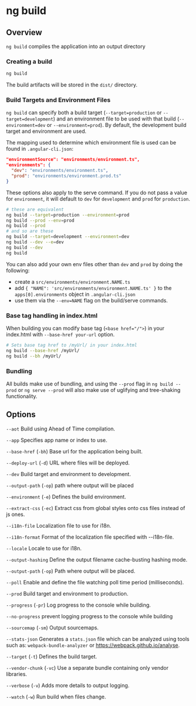 <!-- Links in /docs/documentation should NOT have `.md` at the end, because they end up in our wiki at release. -->

# ng build

## Overview
`ng build` compiles the application into an output directory

### Creating a build

```bash
ng build
```

The build artifacts will be stored in the `dist/` directory.

### Build Targets and Environment Files

`ng build` can specify both a build target (`--target=production` or `--target=development`) and an
environment file to be used with that build (`--environment=dev` or `--environment=prod`).
By default, the development build target and environment are used.

The mapping used to determine which environment file is used can be found in `.angular-cli.json`:

```json
"environmentSource": "environments/environment.ts",
"environments": {
  "dev": "environments/environment.ts",
  "prod": "environments/environment.prod.ts"
}
```

These options also apply to the serve command. If you do not pass a value for `environment`,
it will default to `dev` for `development` and `prod` for `production`.

```bash
# these are equivalent
ng build --target=production --environment=prod
ng build --prod --env=prod
ng build --prod
# and so are these
ng build --target=development --environment=dev
ng build --dev --e=dev
ng build --dev
ng build
```

You can also add your own env files other than `dev` and `prod` by doing the following:
- create a `src/environments/environment.NAME.ts`
- add `{ "NAME": 'src/environments/environment.NAME.ts' }` to the `apps[0].environments` object in `.angular-cli.json`
- use them via the `--env=NAME` flag on the build/serve commands.

### Base tag handling in index.html

When building you can modify base tag (`<base href="/">`) in your index.html with `--base-href your-url` option.

```bash
# Sets base tag href to /myUrl/ in your index.html
ng build --base-href /myUrl/
ng build --bh /myUrl/
```

### Bundling

All builds make use of bundling, and using the `--prod` flag in  `ng build --prod`
or `ng serve --prod` will also make use of uglifying and tree-shaking functionality.

## Options
`--aot` Build using Ahead of Time compilation.

`--app` Specifies app name or index to use.

`--base-href` (`-bh`) Base url for the application being built.

`--deploy-url` (`-d`) URL where files will be deployed.

`--dev` Build target and environment to development.

`--output-path` (`-op`) path where output will be placed

`--environment` (`-e`) Defines the build environment.

`--extract-css` (`-ec`) Extract css from global styles onto css files instead of js ones.

`--i18n-file` Localization file to use for i18n.

`--i18n-format` Format of the localization file specified with --i18n-file.

`--locale` Locale to use for i18n.

`--output-hashing` Define the output filename cache-busting hashing mode.

`--output-path` (`-op`) Path where output will be placed.

`--poll` Enable and define the file watching poll time period (milliseconds).

`--prod` Build target and environment to production.

`--progress` (`-pr`) Log progress to the console while building.

`--no-progress` prevent logging progress to the console while building

`--sourcemap` (`-sm`) Output sourcemaps.

`--stats-json` Generates a `stats.json` file which can be analyzed using tools such as: `webpack-bundle-analyzer` or https://webpack.github.io/analyse.

`--target` (`-t`) Defines the build target.

`--vendor-chunk` (`-vc`) Use a separate bundle containing only vendor libraries.

`--verbose` (`-v`) Adds more details to output logging.

`--watch` (`-w`) Run build when files change.
